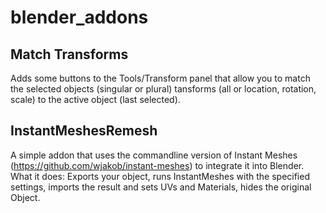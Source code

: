 # blender_addons
## Match Transforms  
Adds some buttons to the Tools/Transform panel that allow you to match the selected objects (singular or plural) tansforms (all or location, rotation, scale) to the active object (last selected).

## InstantMeshesRemesh
A simple addon that uses the commandline version of Instant Meshes (https://github.com/wjakob/instant-meshes) to integrate it into Blender. 
What it does:
Exports your object, runs InstantMeshes with the specified settings, imports the result and sets UVs and Materials, hides the original Object.
